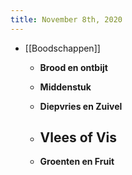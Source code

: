 ```yaml
---
title: November 8th, 2020
---
```


- [[Boodschappen]]
	 - **Brood en ontbijt**

	 - **Middenstuk**

	 - **Diepvries en Zuivel**

	 - **Vlees of Vis**
		 - 

	 - **Groenten en Fruit**
